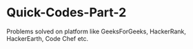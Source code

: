 # Quick-Codes-Part-2

Problems solved on platform like GeeksForGeeks, HackerRank, HackerEarth, Code Chef etc.
